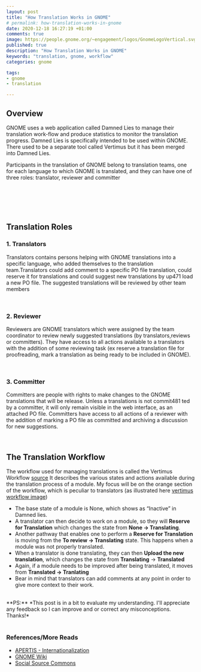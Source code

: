 ```yaml
---
layout: post
title: "How Translation Works in GNOME"
# permalink: how-translation-works-in-gnome
date: 2020-12-18 16:27:19 +01:00
comments: true
image: https://people.gnome.org/~engagement/logos/GnomeLogoVertical.svg
published: true
description: "How Translation Works in GNOME"
keywords: "translation, gnome, workflow"
categories: gnome

tags:
- gnome
- translation

---
```


## Overview
<p>GNOME uses a web application called Damned Lies to manage their translation work-flow and produce 
statistics to monitor the translation progress. Damned Lies is specifically intended to be used within 
GNOME.  There used to be a separate tool called Vertimus but it has been merged<br> into Damned Lies.</p>
<p>Participants in the translation of GNOME belong to translation teams, one for each language to which 
GNOME is translated, and they can have one of three roles: translator, reviewer and committer</p>
<br>
<br>
<br>
<br>

## Translation Roles  

### 1. Translators
<p>Translators contains persons helping with GNOME translations into a specific language, who added themselves to the translation team.Translators could add comment to a specific PO file translation, 
could reserve it for translations and could suggest new translations by up471 load a new PO file. 
The suggested translations will be reviewed by other team members</p><br>

### 2. Reviewer 
<p>Reviewers are GNOME translators which were assigned by the team coordinator to review newly 
suggested translations (by translators,reviews or committers). They have access to all actions 
available to a translators with the addition of some reviewing task (ex reserve a translation file for proofreading, mark a translation as being ready to be included in GNOME).</p><br>


### 3. Committer
<p>Committers are people with rights to make changes to the GNOME translations that will be release. 
Unless a translations is not commit481 ted by a committer, it will only remain visible in the web interface, 
as an attached PO file. Committers have access to all actions of a reviewer with the addition of marking a PO file as committed and archiving a discussion for new suggestions.</p><br>


## The Translation Workflow
The workflow used for managing translations is called the Vertimus Workflow 
[source](https://l10n.gnome.org/help/vertimus_workflow/) It describes the various states and actions available during the translation process of a module.
My focus will be on the orange section of the workflow, which is peculiar to translators (as illustrated here [vertimus workflow image](https://l10n.gnome.org/help/vertimus_workflow/))
  
- The base state of a module is None, which shows as “Inactive” in Damned lies.
- A translator can then decide to work on a module, so they will **Reserve for Translation** which changes the state from **None -> Translating**. 
- Another pathway that enables one to perform a **Reserve for Translation** is moving from the  **To review -> Translating** state. This happens when a module was not properly translated.
- When a translator is done translating, they can then **Upload the new translation**, which changes the state from **Translating** -> **Translated**
- Again, if a module needs to be improved after being translated, it moves from **Translated -> Tranlating**
- Bear in mind that translators can add comments at any point in order to give more context to their work.

<br>
**PS:** *This post is in a bit to evaluate my understanding. I'll appreciate any feedback so I can improve and or correct any misconceptions. Thanks!*
<br>
<br>

### References/More Reads
- [APERTIS - Internationalization](https://www.apertis.org/designs/internationalization/internationalization.pdf)
- [GNOME Wiki](https://wiki.gnome.org/TranslationProject/ContributeTranslations)
- [Social Source Commons](https://socialsourcecommons.org/tool/show/2642/)
